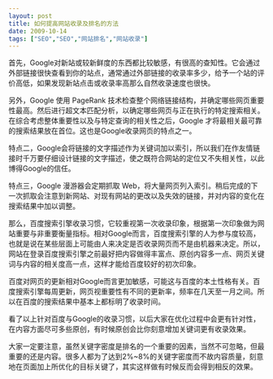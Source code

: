 ```yaml
---
layout: post
title: 如何提高网站收录及排名的方法		
date: 2009-10-14
tags: ["SEO","SEO","网站排名","网站收录"]
---
```


首先，Google对新站或较新鲜度的东西都比较敏感，有很高的查知性。它会通过外部链接很快查看到你的站点，通常通过外部链接的收录率多少，给予一个站的评价高低，如果发现新站点击或收录率高那么自然收录速度也很快。

另外，Google 使用 PageRank 技术检查整个网络链接结构，并确定哪些网页重要性最高。然后进行超文本匹配分析，以确定哪些网页与正在执行的特定搜索相关。在综合考虑整体重要性以及与特定查询的相关性之后，Google 才将最相关最可靠的搜索结果放在首位。这也是Google收录网页的特点之一。

特点二，Google会将链接的文字描述作为关键词加以索引，所以我们在作友情链接时千万要仔细设计链接的文字描述，使之既符合网站的定位又不失相关性，以此博得Google的信任。

特点三，Google 漫游器会定期抓取 Web，将大量网页列入索引。稍后完成的下一次抓取会注意到新网站、对现有网站的更改以及失效的链接，并对内容的变化在搜索结果中加以调整。

那么，百度搜索引擎收录习惯，它较重视第一次收录印象，根据第一次印象做为网站重要与非重要衡量指标。相对Google而言，百度搜索引擎的人为参与度较高，也就是说在某些层面上可能由人来决定是否收录网页而不是由机器来决定。所以，网站在登录百度搜索引擎之前最好把内容做得丰富点、原创内容多一点、网页关键词与内容的相关度高一点，这样才能给百度较好的初次印象。

百度对网页的更新相对Google而言更加敏感，可能这与百度的本土性格有关。百度搜索引擎每周更新，网页视重要性有不同的更新率，频率在几天至一月之间。所以在百度的搜索结果中基本上都标明了收录时间。

看了以上针对百度与Google的收录习惯，以后大家在优化过程中会更有针对性，在内容方面尽可多些原创，有时候原创会比你刻意增加关键词更有收录效果。

大家一定要注意，虽然关键字密度是排名的一个重要的因素，当然不可忽略，但最重要的还是内容。很多人都为了达到2%~8%的关键字密度而不故内容质量，刻意地在页面加上所优化的目标关键了，其实这样做有时候反而会得到相反的效果。		